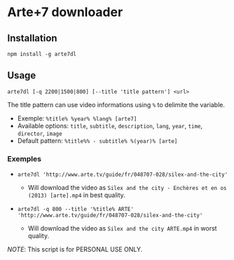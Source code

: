 # Arte+7 downloader

## Installation

    npm install -g arte7dl

## Usage

    arte7dl [-q 2200|1500|800] [--title 'title pattern'] <url>

The title pattern can use video informations using `%` to delimite the variable.
 - Exemple: `%title% %year% %lang% [arte7]`
 - Available options: `title`, `subtitle`, `description`, `lang`, `year`, `time`, `director`, `image` 
 - Default pattern: `%title%% - subtitle% %(year)% [arte]`

### Exemples

- `arte7dl 'http://www.arte.tv/guide/fr/048707-028/silex-and-the-city'`
  - Will download the video as `Silex and the city - Enchères et en os (2013) [arte].mp4` in best quality.

- `arte7dl -q 800 --title '%title% ARTE' 'http://www.arte.tv/guide/fr/048707-028/silex-and-the-city'`
  - Will download the video as `Silex and the city ARTE.mp4` in worst quality.

*NOTE*: This script is for PERSONAL USE ONLY.